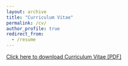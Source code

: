 ```yaml
---
layout: archive
title: "Curriculum Vitae"
permalink: /cv/
author_profile: true
redirect_from:
  - /resume
---
```


<a href ="/files/cv_Amit.pdf" type="application/pdf">Click here to download Curriculum Vitae [PDF]</a>
